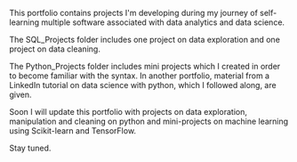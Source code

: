This portfolio contains projects I'm developing during my journey of self-learning multiple software associated with data analytics and data science.

The SQL_Projects folder includes one project on data exploration and one project on data cleaning.

The Python_Projects folder includes mini projects which I created in order to become familiar with the syntax. In another portfolio, material from a LinkedIn tutorial on data science with python, which I followed along, are given.

Soon I will update this portfolio with projects on data exploration, manipulation and cleaning on python and mini-projects on machine learning using Scikit-learn and TensorFlow.

Stay tuned.

